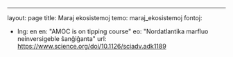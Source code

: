 ---
layout: page
title: Maraj ekosistemoj
temo: maraj_ekosistemoj
fontoj:
  - lng: en
    en: "AMOC is on tipping course"
    eo: "Nordatlantika marfluo neinversigeble ŝanĝiĝanta"
    url: https://www.science.org/doi/10.1126/sciadv.adk1189